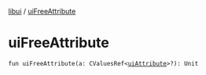 [libui](index.md) / [uiFreeAttribute](./ui-free-attribute.md)

# uiFreeAttribute

`fun uiFreeAttribute(a: CValuesRef<`[`uiAttribute`](ui-attribute.md)`>?): Unit`